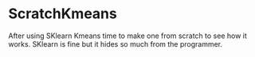 # ScratchKmeans
After using SKlearn Kmeans time to make one from scratch to see how it works. SKlearn is fine but it hides so much from the programmer.
